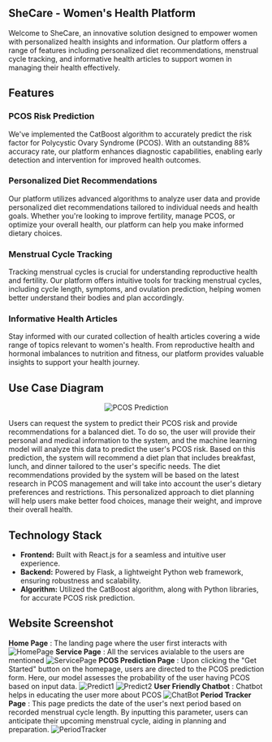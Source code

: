 ## SheCare - Women's Health Platform

Welcome to SheCare, an innovative solution designed to empower women with personalized health insights and information. Our platform offers a range of features including personalized diet recommendations, menstrual cycle tracking, and informative health articles to support women in managing their health effectively.

## Features

### PCOS Risk Prediction
We've implemented the CatBoost algorithm to accurately predict the risk factor for Polycystic Ovary Syndrome (PCOS). With an outstanding 88% accuracy rate, our platform enhances diagnostic capabilities, enabling early detection and intervention for improved health outcomes.

### Personalized Diet Recommendations
Our platform utilizes advanced algorithms to analyze user data and provide personalized diet recommendations tailored to individual needs and health goals. Whether you're looking to improve fertility, manage PCOS, or optimize your overall health, our platform can help you make informed dietary choices.

### Menstrual Cycle Tracking
Tracking menstrual cycles is crucial for understanding reproductive health and fertility. Our platform offers intuitive tools for tracking menstrual cycles, including cycle length, symptoms, and ovulation prediction, helping women better understand their bodies and plan accordingly.

### Informative Health Articles
Stay informed with our curated collection of health articles covering a wide range of topics relevant to women's health. From reproductive health and hormonal imbalances to nutrition and fitness, our platform provides valuable insights to support your health journey.

## Use Case Diagram
<p align="center">
  <img src="https://github.com/durgawarrier/pcos-prediction/assets/101460363/5dd09c2b-a5c4-47de-a873-1b6183b74172" alt="PCOS Prediction" />
</p>

Users can request the system to predict their PCOS risk and provide recommendations for a balanced diet. To do so, the user will provide their personal and medical information to the system, and the machine learning model will analyze this data to predict the user's PCOS risk. Based on this prediction, the system will recommend a diet plan that includes breakfast, lunch, and dinner tailored to the user's specific needs. The diet recommendations provided by the system will be based on the latest research in PCOS management and will take into account the user's dietary preferences and restrictions. This personalized approach to diet planning will help users make better food choices, manage their weight, and improve their overall health.

## Technology Stack

- **Frontend:** Built with React.js for a seamless and intuitive user experience.
- **Backend:** Powered by Flask, a lightweight Python web framework, ensuring robustness and scalability.
- **Algorithm:** Utilized the CatBoost algorithm, along with Python libraries, for accurate PCOS risk prediction.

## Website Screenshot
**Home Page** : The landing page where the user first interacts with
![HomePage](https://github.com/durgawarrier/pcos-prediction/assets/101460363/ada1afb0-4bfa-4bca-ada0-64121870ce32)
**Service Page** : All the services avialable to the users are mentioned
![ServicePage](https://github.com/durgawarrier/pcos-prediction/assets/101460363/c5498dec-cceb-4979-8863-685ac09be2b6)
**PCOS Prediction Page** : Upon clicking the "Get Started" button on the homepage, users are directed to the PCOS prediction form. Here, our model assesses the probability of the user having PCOS based on input data.
![Predict1](https://github.com/durgawarrier/pcos-prediction/assets/101460363/ba2500c8-1aa9-4d5e-9777-45e282438f4a)
![Predict2](https://github.com/durgawarrier/pcos-prediction/assets/101460363/a8070b8d-daeb-4e42-a4cd-114d7c5b5372)
**User Friendly Chatbot** : Chatbot helps in educating the user more about PCOS
![ChatBot](https://github.com/durgawarrier/pcos-prediction/assets/101460363/54f1acc1-e4c1-408f-bf49-45a40b5f0d8d)
**Period Tracker Page** : This page predicts the date of the user's next period based on recorded menstrual cycle length. By inputting this parameter, users can anticipate their upcoming menstrual cycle, aiding in planning and preparation.
![PeriodTracker](https://github.com/durgawarrier/pcos-prediction/assets/101460363/775c1ff4-58be-4d52-b481-95fcf86faaf2)


